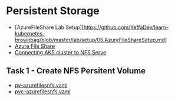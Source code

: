 # Persistent Storage

- [AzureFileShare Lab Setup][https://github.com/YeffaDev/learn-kubernetes-brownbag/blob/master/lab/setup/05.AzureFileShareSetup.md]
- [Azure File Share](https://learn.microsoft.com/en-us/azure/storage/files/storage-files-quick-create-use-linux)
- [Connecting AKS cluster to NFS Serve](https://learn.microsoft.com/en-us/azure/aks/azure-nfs-volume)

## Task 1 - Create NFS Persitent Volume

- [pv-azurefilesnfs.yaml](https://github.com/YeffaDev/learn-kubernetes-brownbag/blob/master/lab/yaml/08/pv-azurefilesnfs.yaml)
- [pvc-azurefilesnfs.yaml](https://github.com/YeffaDev/learn-kubernetes-brownbag/blob/master/lab/yaml/08/pvc-azurefilesnfs.yaml)

```

```
